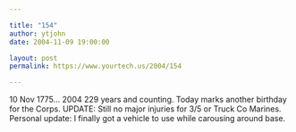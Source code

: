 ```yaml
---

title: "154"
author: ytjohn
date: 2004-11-09 19:00:00

layout: post
permalink: https://www.yourtech.us/2004/154

---
```

10 Nov 1775... 2004  229 years and counting.  Today marks another birthday for the Corps.  UPDATE: Still no major injuries for 3/5 or Truck Co Marines.  Personal update: I finally got a vehicle to use while carousing around base.
